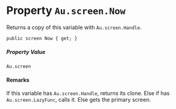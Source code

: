 # Property `Au.screen.Now`

Returns a copy of this variable with `Au.screen.Handle`.

```
public screen Now { get; }
```

##### Property Value

`Au.screen`

#### Remarks

If this variable has `Au.screen.Handle`, returns its clone. Else if has `Au.screen.LazyFunc`, calls it. Else gets the primary screen.